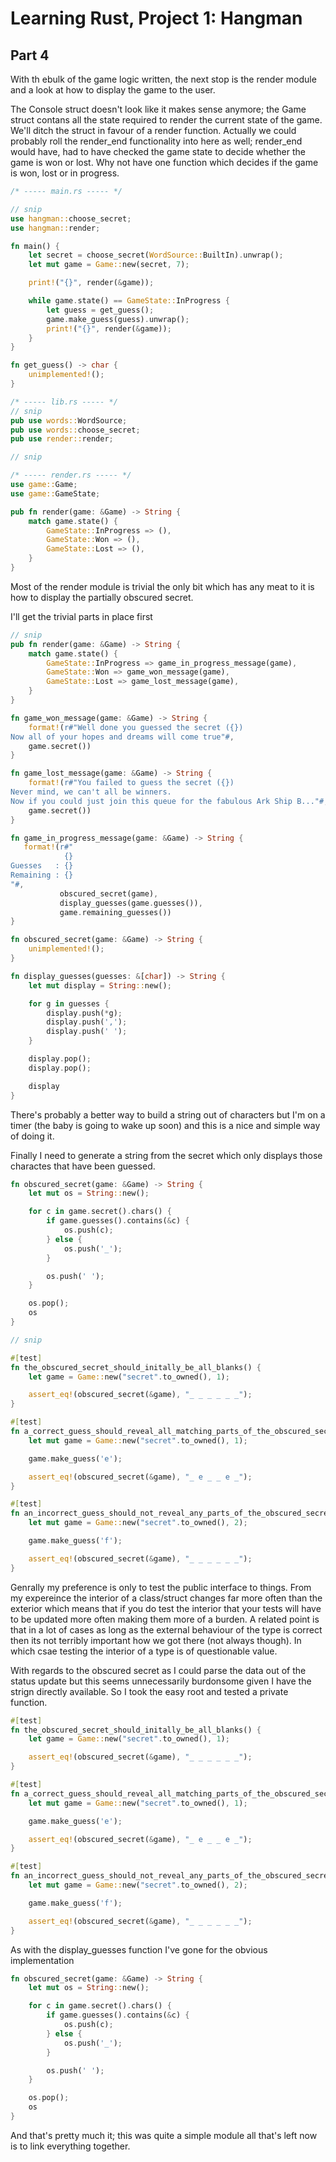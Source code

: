 # Learning Rust, Project 1: Hangman

## Part 4

With th ebulk of the game logic written, the next stop is the render
module and a look at how to display the game to the user.

The Console struct doesn't look like it makes sense anymore; the Game
struct contans all the state required to render the current state of
the game.  We'll ditch the struct in favour of a render
function. Actually we could probably roll the render_end functionality
into here as well; render_end would have, had to have checked the game
state to decide whether the game is won or lost. Why not have one
function which decides if the game is won, lost or in progress.

```rust
/* ----- main.rs ----- */

// snip
use hangman::choose_secret;
use hangman::render;

fn main() {
    let secret = choose_secret(WordSource::BuiltIn).unwrap();
    let mut game = Game::new(secret, 7);

    print!("{}", render(&game));

    while game.state() == GameState::InProgress {
        let guess = get_guess();
        game.make_guess(guess).unwrap();
        print!("{}", render(&game));
    }
}

fn get_guess() -> char {
    unimplemented!();
}

/* ----- lib.rs ----- */
// snip
pub use words::WordSource;
pub use words::choose_secret;
pub use render::render;

// snip

/* ----- render.rs ----- */
use game::Game;
use game::GameState;

pub fn render(game: &Game) -> String {
    match game.state() {
        GameState::InProgress => (),
        GameState::Won => (),
        GameState::Lost => (),
    }
}
```

Most of the render module is trivial the only bit which has any meat
to it is how to display the partially obscured secret.

I'll get the trivial parts in place first

```rust
// snip
pub fn render(game: &Game) -> String {
    match game.state() {
        GameState::InProgress => game_in_progress_message(game),
        GameState::Won => game_won_message(game),
        GameState::Lost => game_lost_message(game),
    }
}

fn game_won_message(game: &Game) -> String {
    format!(r#"Well done you guessed the secret ({})
Now all of your hopes and dreams will come true"#,
    game.secret())
}

fn game_lost_message(game: &Game) -> String {
    format!(r#"You failed to guess the secret ({})
Never mind, we can't all be winners.
Now if you could just join this queue for the fabulous Ark Ship B..."#,
    game.secret())
}

fn game_in_progress_message(game: &Game) -> String {
   format!(r#"
            {}
Guesses   : {}
Remaining : {}
"#,
           obscured_secret(game),
           display_guesses(game.guesses()),
           game.remaining_guesses()) 
}

fn obscured_secret(game: &Game) -> String {
    unimplemented!();
}

fn display_guesses(guesses: &[char]) -> String {
    let mut display = String::new();

    for g in guesses {
        display.push(*g);
        display.push(',');
        display.push(' ');
    }

    display.pop();
    display.pop();

    display
}
```

There's probably a better way to build a string out of characters but
I'm on a timer (the baby is going to wake up soon) and this is a nice
and simple way of doing it.

Finally I need to generate a string from the secret which only
displays those charactes that have been guessed.

```rust
fn obscured_secret(game: &Game) -> String {
    let mut os = String::new();

    for c in game.secret().chars() {
        if game.guesses().contains(&c) {
            os.push(c); 
        } else {
            os.push('_');
        }

        os.push(' ');
    }

    os.pop();
    os
}

// snip

#[test]
fn the_obscured_secret_should_initally_be_all_blanks() {
    let game = Game::new("secret".to_owned(), 1);

    assert_eq!(obscured_secret(&game), "_ _ _ _ _ _");
}

#[test]
fn a_correct_guess_should_reveal_all_matching_parts_of_the_obscured_secret() {
    let mut game = Game::new("secret".to_owned(), 1);

    game.make_guess('e');

    assert_eq!(obscured_secret(&game), "_ e _ _ e _");
}

#[test]
fn an_incorrect_guess_should_not_reveal_any_parts_of_the_obscured_secret() {
    let mut game = Game::new("secret".to_owned(), 2);

    game.make_guess('f');

    assert_eq!(obscured_secret(&game), "_ _ _ _ _ _");
}
```

Genrally my preference is only to test the public interface to
things. From my expereince the interior of a class/struct changes far
more often than the exterior which means that if you do test the
interior that your tests will have to be updated more often making
them more of a burden. A related point is that in a lot of cases as
long as the external behaviour of the type is correct then its not
terribly important how we got there (not always though). In which csae
testing the interior of a type is of questionable value.

With regards to the obscured secret as I could parse the data out of
the status update but this seems unnecessarily burdonsome given I have
the strign directly available. So I took the easy root and tested a
private function.

```rust
#[test]
fn the_obscured_secret_should_initally_be_all_blanks() {
    let game = Game::new("secret".to_owned(), 1);

    assert_eq!(obscured_secret(&game), "_ _ _ _ _ _");
}

#[test]
fn a_correct_guess_should_reveal_all_matching_parts_of_the_obscured_secret() {
    let mut game = Game::new("secret".to_owned(), 1);

    game.make_guess('e');

    assert_eq!(obscured_secret(&game), "_ e _ _ e _");
}

#[test]
fn an_incorrect_guess_should_not_reveal_any_parts_of_the_obscured_secret() {
    let mut game = Game::new("secret".to_owned(), 2);

    game.make_guess('f');

    assert_eq!(obscured_secret(&game), "_ _ _ _ _ _");
}
```

As with the display_guesses function I've gone for the obvious implementation

```rust
fn obscured_secret(game: &Game) -> String {
    let mut os = String::new();

    for c in game.secret().chars() {
        if game.guesses().contains(&c) {
            os.push(c);
        } else {
            os.push('_');
        }

        os.push(' ');
    }

    os.pop();
    os
}
```

And that's pretty much it; this was quite a simple module all that's
left now is to link everything together.
